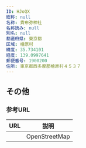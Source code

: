```yaml
---
ID: HJoQX
総称: null
名称: 貴布弥神社
名称読み: null
別名: null
都道府県: 東京都
区域: 檜原村
緯度: 35.734101
経度: 139.0997641
郵便番号: 1900200
住所: 東京都西多摩郡檜原村４５３７
---
```


## その他

### 参考URL

| URL | 説明          |
| --- | ------------- |
|     | OpenStreetMap |
